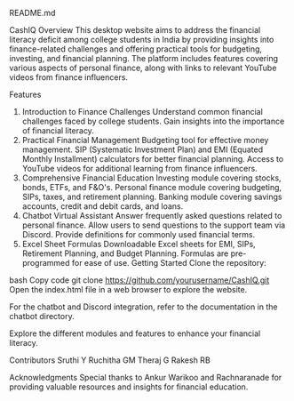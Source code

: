 README.md

CashIQ
Overview
This desktop website aims to address the financial literacy deficit among college students in India by providing insights into finance-related challenges and offering practical tools for budgeting, investing, and financial planning. The platform includes features covering various aspects of personal finance, along with links to relevant YouTube videos from finance influencers.

Features
1. Introduction to Finance Challenges
Understand common financial challenges faced by college students.
Gain insights into the importance of financial literacy.
2. Practical Financial Management
Budgeting tool for effective money management.
SIP (Systematic Investment Plan) and EMI (Equated Monthly Installment) calculators for better financial planning.
Access to YouTube videos for additional learning from finance influencers.
3. Comprehensive Financial Education
Investing module covering stocks, bonds, ETFs, and F&O's.
Personal finance module covering budgeting, SIPs, taxes, and retirement planning.
Banking module covering savings accounts, credit and debit cards, and loans.
4. Chatbot Virtual Assistant
Answer frequently asked questions related to personal finance.
Allow users to send questions to the support team via Discord.
Provide definitions for commonly used financial terms.
5. Excel Sheet Formulas
Downloadable Excel sheets for EMI, SIPs, Retirement Planning, and Budget Planning.
Formulas are pre-programmed for ease of use.
Getting Started
Clone the repository:

bash
Copy code
git clone https://github.com/yourusername/CashIQ.git
Open the index.html file in a web browser to explore the website.

For the chatbot and Discord integration, refer to the documentation in the chatbot directory.

Explore the different modules and features to enhance your financial literacy.

Contributors
Sruthi Y
Ruchitha GM
Theraj G
Rakesh RB

Acknowledgments
Special thanks to Ankur Warikoo and Rachnaranade for providing valuable resources and insights for financial education.
